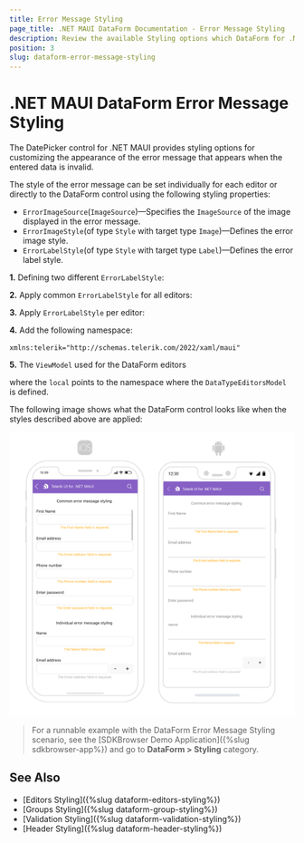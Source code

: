 ```yaml
---
title: Error Message Styling
page_title: .NET MAUI DataForm Documentation - Error Message Styling
description: Review the available Styling options which DataForm for .NET MAUI control provides when error messages are displayed during validation.
position: 3
slug: dataform-error-message-styling
---
```


# .NET MAUI DataForm Error Message Styling

The DatePicker control for .NET MAUI provides styling options for customizing the appearance of the error message that appears when the entered data is invalid.

The style of the error message can be set individually for each editor or directly to the DataForm control using the following styling properties:

* `ErrorImageSource`(`ImageSource`)&mdash;Specifies the `ImageSource` of the image displayed in the error message.
* `ErrorImageStyle`(of type `Style` with target type `Image`)&mdash;Defines the error image style.
* `ErrorLabelStyle`(of type `Style` with target type `Label`)&mdash;Defines the error label style.

**1.** Defining two different `ErrorLabelStyle`:

<snippet id='dataform-error-label-style' />
<snippet id='dataform-error-label-style-alt' />

**2.** Apply common `ErrorLabelStyle` for all editors:

<snippet id='dataform-error-label-style-common' />

**3.** Apply `ErrorLabelStyle` per editor:

<snippet id='dataform-error-label-style-individual' />

**4.** Add the following namespace:

```XAML
xmlns:telerik="http://schemas.telerik.com/2022/xaml/maui"
```

**5.** The `ViewModel` used for the DataForm editors

<snippet id='dataform-datatype-editors-model'/>

where the `local` points to the namespace where the `DataTypeEditorsModel` is defined.

The following image shows what the DataForm control looks like when the styles described above are applied:

![.NET MAUI DataForm Error Message Styling](../images/dataform-error-message-styling.png)

> For a runnable example with the DataForm Error Message Styling scenario, see the [SDKBrowser Demo Application]({%slug sdkbrowser-app%}) and go to **DataForm > Styling** category.

## See Also

- [Editors Styling]({%slug dataform-editors-styling%})
- [Groups Styling]({%slug dataform-group-styling%})
- [Validation Styling]({%slug dataform-validation-styling%})
- [Header Styling]({%slug dataform-header-styling%})